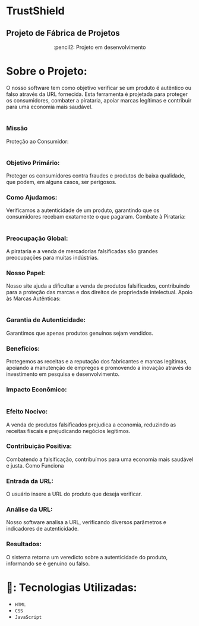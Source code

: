 # TrustShield

## Projeto de Fábrica de Projetos

<p align="center">
 :pencil2: Projeto em desenvolvimento 
</p>

# Sobre o Projeto:
O nosso software tem como objetivo verificar se um produto é autêntico ou falso através da URL fornecida. Esta ferramenta é projetada para proteger os consumidores, combater a pirataria, apoiar marcas legítimas e contribuir para uma economia mais saudável.

#
### Missão
Proteção ao Consumidor:
#

### Objetivo Primário:
Proteger os consumidores contra fraudes e produtos de baixa qualidade, que podem, em alguns casos, ser perigosos.
### Como Ajudamos: 
Verificamos a autenticidade de um produto, garantindo que os consumidores recebam exatamente o que pagaram.
Combate à Pirataria:
#

### Preocupação Global: 
A pirataria e a venda de mercadorias falsificadas são grandes preocupações para muitas indústrias.
### Nosso Papel: 
Nosso site ajuda a dificultar a venda de produtos falsificados, contribuindo para a proteção das marcas e dos direitos de propriedade intelectual.
Apoio às Marcas Autênticas:
#

### Garantia de Autenticidade: 
Garantimos que apenas produtos genuínos sejam vendidos.
### Benefícios: 
Protegemos as receitas e a reputação dos fabricantes e marcas legítimas, apoiando a manutenção de empregos e promovendo a inovação através do investimento em pesquisa e desenvolvimento.
### Impacto Econômico:
#

### Efeito Nocivo: 
A venda de produtos falsificados prejudica a economia, reduzindo as receitas fiscais e prejudicando negócios legítimos.
### Contribuição Positiva: 
Combatendo a falsificação, contribuímos para uma economia mais saudável e justa.
Como Funciona
### Entrada da URL:

O usuário insere a URL do produto que deseja verificar.
### Análise da URL:

Nosso software analisa a URL, verificando diversos parâmetros e indicadores de autenticidade.
### Resultados:

O sistema retorna um veredicto sobre a autenticidade do produto, informando se é genuíno ou falso.
#

# :hammer:: Tecnologias Utilizadas:
 * `HTML` 
 * `CSS`
 * `JavaScript`

